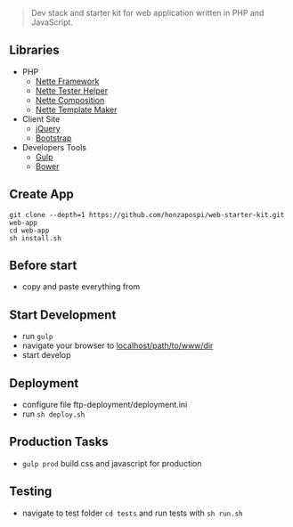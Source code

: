 > Dev stack and starter kit for web application written in PHP and JavaScript.

## Libraries

- PHP
    - [Nette Framework](https://nette.org/)
    - [Nette Tester Helper](https://github.com/honzapospi/nette-tester-helper)
    - [Nette Composition](https://github.com/honzapospi/nette-composition)
    - [Nette Template Maker](https://github.com/honzapospi/template-maker)
- Client Site  
    - [jQuery](https://jquery.com/)
    - [Bootstrap](http://getbootstrap.com/)
- Developers Tools    
    - [Gulp](http://gulpjs.com/)
    - [Bower](https://bower.io/)

## Create App

```shell
git clone --depth=1 https://github.com/honzapospi/web-starter-kit.git web-app
cd web-app
sh install.sh
```

## Before start

- copy and paste everything from  

## Start Development

- run `gulp`
- navigate your browser to [localhost/path/to/www/dir](http://localhost)
- start develop

## Deployment

- configure file ftp-deployment/deployment.ini
- run `sh deploy.sh` 

## Production Tasks

- `gulp prod` build css and javascript for production

## Testing
- navigate to test folder `cd tests` and run tests with `sh run.sh`

